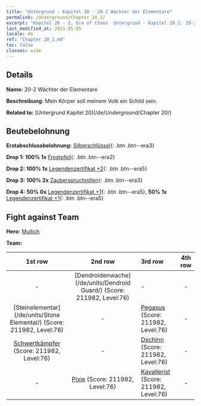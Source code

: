 ```yaml
---
title: "Untergrund - Kapitel 20 - 20-2 Wächter der Elementare"
permalink: /Underground/Chapter 20_2/
excerpt: "Kapitel 20 - 2. Era of Chaos  Untergrund - Kapitel 20_2. 20-2 Wächter der Elementare"
last_modified_at: 2021-05-05
locale: de
ref: "Chapter 20_2.md"
toc: false
classes: wide
---
```


## Details

 **Name:** 20-2 Wächter der Elementare

 **Beschreibung:** Mein Körper soll meinem Volk ein Schild sein.

 **Related to:** [Untergrund Kapitel 20](/de/Underground/Chapter 20/)

## Beutebelohnung

 **Erstabschlussbelohnung:** [Silberschlüssel](/ItemsDE/con_693/){: .btn .btn--era3}

 **Drop 1:** **100% 1x** [Frostpfeil](/ItemsDE/her_431/){: .btn .btn--era2}

 **Drop 2:** **100% 1x** [Legendenzertifikat +2](/ItemsDE/mat_81/){: .btn .btn--era5}

 **Drop 3:** **100% 2x** [Zauberspruchrollen](/ItemsDE/con_694/){: .btn .btn--era3}

 **Drop 4:** **50% 0x** [Legendenzertifikat +1](/ItemsDE/mat_74/){: .btn .btn--era5}, **50% 1x** [Legendenzertifikat +1](/ItemsDE/mat_74/){: .btn .btn--era5}


## Fight against Team
 **Hero:** [Mullich](/de/heroes/Mullich/)

 **Team:**


  | 1st row | 2nd row | 3rd row | 4th row |
  |:----:|:----:|:----|:----:|
  | - | [Dendroidenwache](/de/units/Dendroid Guard/) (Score: 211982, Level:76)  | - | - |
  | [Steinelementar](/de/units/Stone Elemental/) (Score: 211982, Level:76)  | - | [Pegasus](/de/units/Pegasus/) (Score: 211982, Level:76)  | - |
  | [Schwertkämpfer](/de/units/Swordsman/) (Score: 211982, Level:76)  | - | [Dschinn](/de/units/Genie/) (Score: 211982, Level:76)  | - |
  | - | [Pixie](/de/units/Sprite/) (Score: 211982, Level:76)  | [Kavallerist](/de/units/Cavalier/) (Score: 211982, Level:76)  | - |


